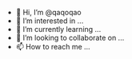 - 👋 Hi, I’m @qaqoqao
- 👀 I’m interested in ...
- 🌱 I’m currently learning ...
- 💞️ I’m looking to collaborate on ...
- 📫 How to reach me ...

<!---
qaqoqao/qaqoqao is a ✨ special ✨ repository because its `README.md` (this file) appears on your GitHub profile.
You can click the Preview link to take a look at your changes.
--->
